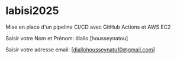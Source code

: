 # labisi2025
Mise en place d'un pipeline CI/CD avec GitHub Actions et AWS EC2

Saisir votre Nom et Prénom: diallo [housseynatou]

Saisir votre adresse email: [diallohousseynatu10@gmail.com]

